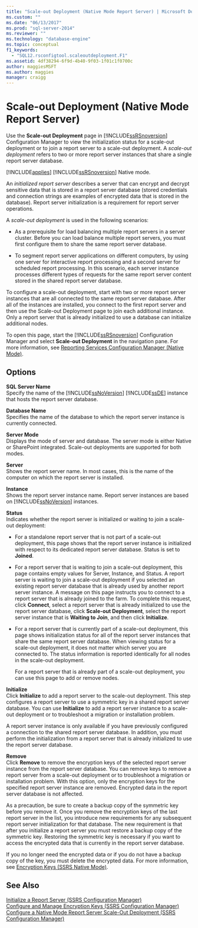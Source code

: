 ```yaml
---
title: "Scale-out Deployment (Native Mode Report Server) | Microsoft Docs"
ms.custom: ""
ms.date: "06/13/2017"
ms.prod: "sql-server-2014"
ms.reviewer: ""
ms.technology: "database-engine"
ms.topic: conceptual
f1_keywords: 
  - "SQL12.rsconfigtool.scaleoutdeployment.F1"
ms.assetid: 4df38294-6f9d-4b40-9f03-1f01c1f0700c
author: maggiesMSFT 
ms.author: maggies
manager: craigg
---
```

# Scale-out Deployment (Native Mode Report Server)
  Use the **Scale-out Deployment** page in [!INCLUDE[ssRSnoversion](../../includes/ssrsnoversion-md.md)] Configuration Manager to view the initialization status for a scale-out deployment or to join a report server to a scale-out deployment. A *scale-out deployment* refers to two or more report server instances that share a single report server database.  
  
 [!INCLUDE[applies](../../includes/applies-md.md)] [!INCLUDE[ssRSnoversion](../../includes/ssrsnoversion-md.md)] Native mode.  
  
 An *initialized report server* describes a server that can encrypt and decrypt sensitive data that is stored in a report server database (stored credentials and connection strings are examples of encrypted data that is stored in the database). Report server initialization is a requirement for report server operations.  
  
 A *scale-out deployment* is used in the following scenarios:  
  
-   As a prerequisite for load balancing multiple report servers in a server cluster. Before you can load balance multiple report servers, you must first configure them to share the same report server database.  
  
-   To segment report server applications on different computers, by using one server for interactive report processing and a second server for scheduled report processing. In this scenario, each server instance processes different types of requests for the same report server content stored in the shared report server database.  
  
 To configure a scale-out deployment, start with two or more report server instances that are all connected to the same report server database. After all of the instances are installed, you connect to the first report server and then use the Scale-out Deployment page to join each additional instance. Only a report server that is already initialized to use a database can initialize additional nodes.  
  
 To open this page, start the [!INCLUDE[ssRSnoversion](../../includes/ssrsnoversion-md.md)] Configuration Manager and select **Scale-out Deployment** in the navigation pane. For more information, see [Reporting Services Configuration Manager &#40;Native Mode&#41;](../../../2014/sql-server/install/reporting-services-configuration-manager-native-mode.md).  
  
## Options  
 **SQL Server Name**  
 Specify the name of the [!INCLUDE[ssNoVersion](../../includes/ssnoversion-md.md)] [!INCLUDE[ssDE](../../includes/ssde-md.md)] instance that hosts the report server database.  
  
 **Database Name**  
 Specifies the name of the database to which the report server instance is currently connected.  
  
 **Server Mode**  
 Displays the mode of server and database. The server mode is either Native or SharePoint integrated. Scale-out deployments are supported for both modes.  
  
 **Server**  
 Shows the report server name. In most cases, this is the name of the computer on which the report server is installed.  
  
 **Instance**  
 Shows the report server instance name. Report server instances are based on [!INCLUDE[ssNoVersion](../../includes/ssnoversion-md.md)] instances.  
  
 **Status**  
 Indicates whether the report server is initialized or waiting to join a scale-out deployment:  
  
-   For a standalone report server that is not part of a scale-out deployment, this page shows that the report server instance is initialized with respect to its dedicated report server database. Status is set to **Joined**.  
  
-   For a report server that is waiting to join a scale-out deployment, this page contains empty values for Server, Instance, and Status. A report server is waiting to join a scale-out deployment if you selected an existing report server database that is already used by another report server instance. A message on this page instructs you to connect to a report server that is already joined to the farm. To complete this request, click **Connect**, select a report server that is already initialized to use the report server database, click **Scale-out Deployment**, select the report server instance that is **Waiting to Join**, and then click **Initialize**.  
  
-   For a report server that is currently part of a scale-out deployment, this page shows initialization status for all of the report server instances that share the same report server database. When viewing status for a scale-out deployment, it does not matter which server you are connected to. The status information is reported identically for all nodes in the scale-out deployment.  
  
     For a report server that is already part of a scale-out deployment, you can use this page to add or remove nodes.  
  
 **Initialize**  
 Click **Initialize** to add a report server to the scale-out deployment. This step configures a report server to use a symmetric key in a shared report server database. You can use **Initialize** to add a report server instance to a scale-out deployment or to troubleshoot a migration or installation problem.  
  
 A report server instance is only available if you have previously configured a connection to the shared report server database. In addition, you must perform the initialization from a report server that is already initialized to use the report server database.  
  
 **Remove**  
 Click **Remove** to remove the encryption keys of the selected report server instance from the report server database. You can remove keys to remove a report server from a scale-out deployment or to troubleshoot a migration or installation problem. With this option, only the encryption keys for the specified report server instance are removed. Encrypted data in the report server database is not affected.  
  
 As a precaution, be sure to create a backup copy of the symmetric key before you remove it. Once you remove the encryption keys of the last report server in the list, you introduce new requirements for any subsequent report server initialization for that database. The new requirement is that after you initialize a report server you must restore a backup copy of the symmetric key. Restoring the symmetric key is necessary if you want to access the encrypted data that is currently in the report server database.  
  
 If you no longer need the encrypted data or if you do not have a backup copy of the key, you must delete the encrypted data. For more information, see [Encryption Keys &#40;SSRS Native Mode&#41;](../../../2014/sql-server/install/encryption-keys-ssrs-native-mode.md).  
  
## See Also  
 [Initialize a Report Server &#40;SSRS Configuration Manager&#41;](../../reporting-services/install-windows/ssrs-encryption-keys-initialize-a-report-server.md)   
 [Configure and Manage Encryption Keys &#40;SSRS Configuration Manager&#41;](../../reporting-services/install-windows/ssrs-encryption-keys-manage-encryption-keys.md)   
 [Configure a Native Mode Report Server Scale-Out Deployment &#40;SSRS Configuration Manager&#41;](../../reporting-services/install-windows/configure-a-native-mode-report-server-scale-out-deployment.md)  
  
  
